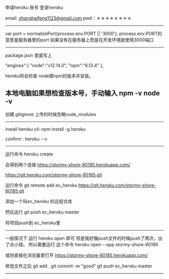 

申请heroku 账号
登录heroku

email: zhanghaifeng1123@gmail.com
pwd：＊＊＊＊＊＊＊＊

------------------------------------------------------
var port = normalizePort(process.env.PORT || '3000');
process.env.PORT的意思是服务器里的port 
如果没有在服务器上而是在开发环境就使用3000端口

-------------------------------------------------------------

package.json 里面写上

"engines":{
    "node":"v12.14.0",
    "npm":"6.13.4"
},

heroku将会检查 node跟npm的版本并安装。


本地电脑如果想检查版本号，手动输入
npm -v
node -v
-----------------------------------------------------
创建.gitignore 上传的时候忽略node_modules


----------------------------------------------------
install heroku cli:   npm install -g heroku

confirm :             heroku --v

----------------------------------------------------
运行命令
heroku create 

会得到两个连接
https://stormy-shore-80185.herokuapp.com/ 

https://git.heroku.com/stormy-shore-80185.git

运行命令
git remote add ec_heroku https://git.heroku.com/stormy-shore-80185.git

添加一个叫ec_heroku 的远程仓库

然后运行
git push ec_heroku master

将项目push到 ec_heroku里


----------------------------------------
一般情况下 运行 heroku open 即可
但是我好像push文件的时候push了两次，出了点小错。
所以需要运行 这个命令
heroku open --app stormy-shore-80185

或则直接在浏览器里打开
https://stormy-shore-80185.herokuapp.com/ 


修改文件之后
git add .
git commit -m "good"
git push ec_heroku master

-----------------------------

